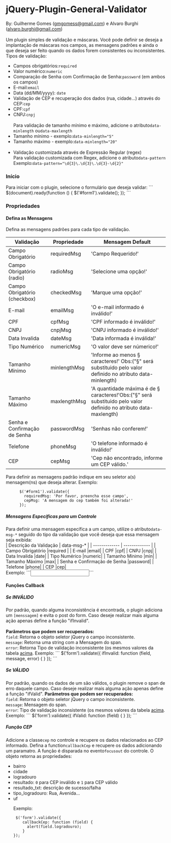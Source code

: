 jQuery-Plugin-General-Validator
===============================
By: Guilherme Gomes (gmgomess@gmail.com) e Alvaro Burghi (alvaro.burghi@gmail.com)<br/><br/>
Um plugin simples de validação e máscaras. Você pode definir se deseja a implantação de máscaras nos campos, as mensagens padrões e ainda o que deseja ser feito quando os dados forem consistentes ou inconsistentes. Tipos de validação:
<ul>
<li>Campos obrigatórios:<code>required</code></li>
<li>Valor numérico:<code>numeric</code></li>
<li>Comparação de Senha com Confirmação de Senha:<code>password</code> (em ambos os campos)</li>
<li>E-mail:<code>email</code></li>
<li>Data (dd/MM/yyyy): <code>date</code></li>
<li>Validação de CEP e recuperação dos dados (rua, cidade...) através do CEP:<code>cep</code></li>
<li>CPF:<code>cpf</code></li>
<li>CNPJ:<code>cnpj</code></li>
<br/>
Para validação de tamanho mínimo e máximo, adicione o atributo<code>data-minlength</code> ou<code>data-maxlength</code> 
<li>Tamanho mínimo - exemplo:<code>data-minlength="5"</code></li>
<li>Tamanho máximo - exemplo:<code>data-minlength="20"</code></li>
<br/>
<li>Validação customizada através de Expressão Regular (regex)</li>
        Para validação customizada com Regex, adicione o atributo<code>data-pattern</code><br/>
        Exemplo:<code>data-pattern="\d{3}\.\d{3}\.\d{3}-\d{2}"</code>
</ul>

<h3>Início</h3>
Para iniciar com o plugin, selecione o formulário que deseja validar:
```
   $(document).ready(function () {
      $('#form1').validate();
   });
```
<h3>Propriedades</h3>
<h4>Defina as Mensagens</h4>
Defina as mensagens padrões para cada tipo de validação.<br/>

| Validação  | Propriedade | Mensagem Default |
| ------------- | ------------- | ------------- |
| Campo Obrigatório            |requiredMsg  | 'Campo Requerido!'|
| Campo Obrigatório (radio)    |radioMsg     | 'Selecione uma opção!'|
| Campo Obrigatório (checkbox) |checkedMsg| 'Marque uma opção!'|
| E-mail                       |emailMsg| 'O e-mail informado é inválido!'|
| CPF                          |cpfMsg| 'CPF informado é inválido!'|
| CNPJ                         |cnpjMsg| 'CNPJ informado é inválido!'|
| Data Invalida                |dateMsg| 'Data informada é inválida!'|
| Tipo Numérico                |numericMsg| 'O valor deve ser númerico!'|
| Tamanho Mínimo               |minlengthMsg| 'Informe ao menos § caracteres!' Obs:("§" será substituido pelo valor definido no atributo data-minlength)|
| Tamanho Máximo               |maxlengthMsg| 'A quantidade máxima é de § caracteres!'Obs:("§" será substituido pelo valor definido no atributo data-maxlength)|
| Senha e Confirmação de Senha |passwordMsg| 'Senhas não conferem!'|
| Telefone                     |phoneMsg| 'O telefone informado é inválido!'|
| CEP                          |cepMsg| 'Cep não encontrado, informe um CEP válido.'|

Para definir as mensagens padrão indique em seu seletor a(s) mensagem(ns) que deseja alterar. Exemplo:
```
      $('#form1').validate({
        requiredMsg: 'Por favor, preencha esse campo',
        cepMsg: 'A mensagem do cep também foi alterada!'
      });
```
<h5>Mensagens Específicas para um Controle</h5>
Para definir uma mensagem específica a um campo, utilize o atributo<code>data-msg-*</code> seguido do tipo da validação que você deseja que essa mensagem seja exibida:
<div id="tipo">
| Descrição da Validação | data-msg-* |
| ------------- | ------------- |
| Campo Obrigatório            |required  |
| E-mail                       |email|
| CPF                          |cpf|
| CNPJ                         |cnpj|
| Data Invalida                |date|
| Tipo Numérico                |numeric|
| Tamanho Mínimo               |min|
| Tamanho Máximo               |max|
| Senha e Confirmação de Senha |password|
| Telefone                     |phone|
| CEP                          |cep|
</div>
Exemplo:
```<input type="text" id="fone" class="required cep" data-msg-required="Preencha esse campo!!!" data-msg-cep="O CEP informado não é valido!!!" />```
<br/>

<h4>Funções Callback</h4>
<h5>Se INVÁLIDO</h5>
Por padrão, quando alguma inconsistência é encontrada, o plugin adiciona um <code><span class='error-msg'>[menssagem]</span></code> e evita o post do form. Caso deseje realizar mais alguma ação apenas define a função "ifInvalid".
<br/>
<br/>
<b>Parâmetros que podem ser recuperados:</b>
<br/>
<code>field</code>: Retorna o objeto seletor jQuery o campo inconsistente.<br/>
<code>message</code>: Retorna uma string com a Mensagem do span.<br/>
<code>error</code>: Retorna Tipo de validação inconsistente (os mesmos valores da tabela <a href="#tipo">acima</a>.
Exemplo:
```
 $('form').validate({
    ifInvalid: function (field, message, error) {
    }
});
```
<br/>
<h5>Se VÁLIDO</h5>
Por padrão, quando os dados de um são válidos, o plugin remove o span de erro daquele campo. Caso deseje realizar mais alguma ação apenas define a função "ifValid".
<b>Parâmetros que podem ser recuperados:</b>
<br/>
<code>field</code>: Retorna o objeto seletor jQuery o campo inconsistente.<br/>
<code>message</code>:  Mensagem do span.<br/>
<code>error</code>:  Tipo de validação inconsistente (os mesmos valores da tabela <a href="#tipo">acima</a>.
Exemplo:
```
 $('form').validate({
    ifValid: function (field) {
    }
});
```
<h5>Função CEP</h5>
Adicione a classe<code>cep</code> no controle e recupere os dados relacionados ao CEP informado. Defina a function<code>callbackCep</code> e recupere os dados adicionando um paramatro. A função é disparada no evento<code>focusout</code> do controle.
O objeto retorna as propriedades:
<ul>
<li>bairro</li>
<li>cidade</li>
<li>logradouro</li>
<li>resultado: <code>0</code> para CEP inválido e <code>1</code> para CEP válido</li>
<li>resultado_txt: descrição de sucesso/falha</li>
<li>tipo_logradouro: Rua, Avenida...</li>
<li>uf</li>

Exemplo:
```
 $('form').validate({
    callbackCep: function (field) {
      alert(field.logradouro);
    }
});
```
